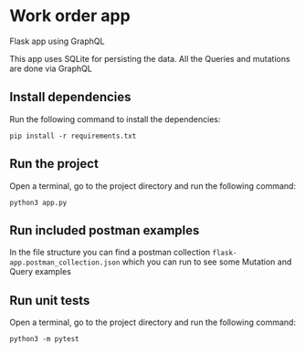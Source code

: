 # Work order app
Flask app using GraphQL

This app uses SQLite for persisting the data. All the Queries and mutations are done via GraphQL

## Install dependencies

Run the following command to install the dependencies:

`pip install -r requirements.txt`

## Run the project

Open a terminal, go to the project directory and run the following command:

`python3 app.py`

## Run included postman examples

In the file structure you can find a postman collection `flask-app.postman_collection.json` which you can run to see some Mutation and Query examples


## Run unit tests

Open a terminal, go to the project directory and run the following command:

`python3 -m pytest`